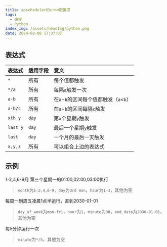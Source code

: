 ```yaml
---
title: apscheduler的cron配置项
tags:
  - 编程
  - Python
index_img: /assets/headImg/python.png
date: 2024-08-08 17:37:07
---
```


## 表达式

| 表达式   | 适用字段 | 意义                                          |
| :------- | :--------------- | :-------------------------------------------- |
| `*`      | 所有     | 每个值都触发                                  |
| `*/a`    | 所有     | 每隔`a`触发一次                               |
| `a-b`    | 所有     | 在`a`-`b`的区间每个值都触发（`a`<`b`） |
| `a-b/c`  | 所有     | 在`a`-`b`的区间每隔`c`触发                    |
| `xth y`  | `day`    | 第`x`个星期`y`触发                            |
| `last y` | `day`    | 最后一个星期`y`触发                           |
| `last`   | `day`    | 一个月的最后一天触发                          |
| `x,y,z`  | 所有     | 可以组合上边的表达式                          |

## 示例

1-2,4,6-9月 第三个星期一的01:00,02:00,03:00执行

> `month`为`1-2,4,6-9`，`day`为`3rd mon`，`hour`为`1-3`，其他为空

每周一到周五凌晨1点半运行，直到2030-01-01

> `day_of_week`为`mon-fri`，`hour`为`1`，`minute`为`30`，`end_date`为`2030-01-01`，其他为空

每5分钟运行一次

> `minute`为`*/5`，其他为空
